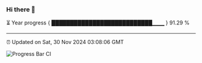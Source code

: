 ### Hi there 👋

⏳ Year progress { ███████████████████████████▁▁▁ } 91.29 %

---

⏰ Updated on Sat, 30 Nov 2024 03:08:06 GMT

![Progress Bar CI](https://github.com/IshwaranRudhara/GIT-ACTION/workflows/Progress%20Bar%20CI/badge.svg)
